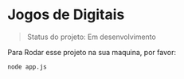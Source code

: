 # Jogos de Digitais

> Status do projeto: Em desenvolvimento

Para Rodar esse projeto na sua maquina, por favor:
```
node app.js
```


